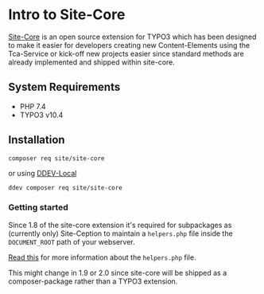 # Intro to Site-Core

<a href="https://github.com/iammati/site-core" target="_blank">Site-Core</a> is an open source extension for TYPO3 which has been designed to make it easier for developers creating new Content-Elements using the Tca-Service or
kick-off new projects easier since standard methods are already implemented and shipped within site-core.

## System Requirements

* PHP 7.4
* TYPO3 v10.4

## Installation

```
composer req site/site-core
```

or using <a href="https://github.com/drud/ddev" target="_blank">DDEV-Local</a>

```
ddev composer req site/site-core
```

### Getting started

Since 1.8 of the site-core extension it's required for subpackages as (currently only) Site-Ception to maintain a `helpers.php` file inside the `DOCUMENT_ROOT` path of your webserver.

<a href="https://github.com/iammati/site-ception/#readme">Read this</a> for more information about the `helpers.php` file.

This might change in 1.9 or 2.0 since site-core will be shipped as a composer-package rather than a TYPO3 extension.
